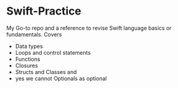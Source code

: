 # Swift-Practice
My Go-to repo and a reference to revise Swift language basics or fundamentals. Covers <br/>
- Data types <br/>
- Loops and control statements<br/>
- Functions<br/>
- Closures <br/>
- Structs and Classes and <br/>
- yes we cannot Optionals as optional
